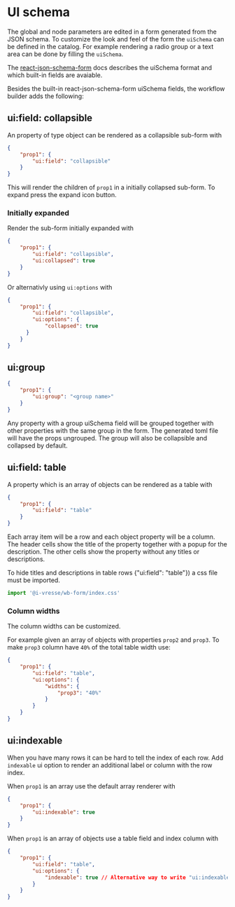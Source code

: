 # UI schema

The global and node parameters are edited in a form generated from the JSON schema.
To customize the look and feel of the form the `uiSchema` can be defined in the catalog.
For example rendering a radio group or a text area can be done by filling the `uiSchema`.

The [react-json-schema-form](https://react-jsonschema-form.readthedocs.io/en/latest/api-reference/uiSchema/) docs describes the uiSchema format and which built-in fields are avaiable.

Besides the built-in react-json-schema-form uiSchema fields, the workflow builder adds the following:

## ui:field: collapsible

An property of type object can be rendered as a collapsible sub-form with

```json
{
    "prop1": {
        "ui:field": "collapsible"
    }
}
```

This will render the children of `prop1` in a initially collapsed sub-form.
To expand press the expand icon button.

### Initially expanded

Render the sub-form initially expanded with

```json
{
    "prop1": {
        "ui:field": "collapsible",
        "ui:collapsed": true
    }
}
```

Or alternativly using `ui:options` with

```json
{
    "prop1": {
        "ui:field": "collapsible",
        "ui:options": {
            "collapsed": true
      }
    }
}
```

## ui:group

```json
{
    "prop1": {
        "ui:group": "<group name>"
    }
}
```

Any property with a group uiSchema field will be grouped together with other properties with the same group in the form. The generated toml file will have the props ungrouped.
The group will also be collapsible and collapsed by default.

## ui:field: table

A property which is an array of objects can be rendered as a table with

```json
{
    "prop1": {
        "ui:field": "table"
    }
}
```

Each array item will be a row and each object property will be a column.
The header cells show the title of the property together with a popup for the description.
The other cells show the property without any titles or descriptions.

To hide titles and descriptions in table rows {"ui:field": "table"}) a css file must be imported.

```js
import '@i-vresse/wb-form/index.css'
```

### Column widths

The column widths can be customized.

For example given an array of objects with properties `prop2` and `prop3`. To make `prop3` column have `40%` of the total table width use:

```json
{
    "prop1": {
        "ui:field": "table",
        "ui:options": {
            "widths": {
                "prop3": "40%"
            }
        }
    }
}
```

## ui:indexable

When you have many rows it can be hard to tell the index of each row. Add `indexable` ui option to render an additional label or column with the row index.

When `prop1` is an array use the default array renderer with

```json
{
    "prop1": {
        "ui:indexable": true
    }
}
```

When `prop1` is an array of objects use a table field and index column with

```json
{
    "prop1": {
        "ui:field": "table",
        "ui:options": {
            "indexable": true // Alternative way to write "ui:indexable": true
        }
    }
}
```
